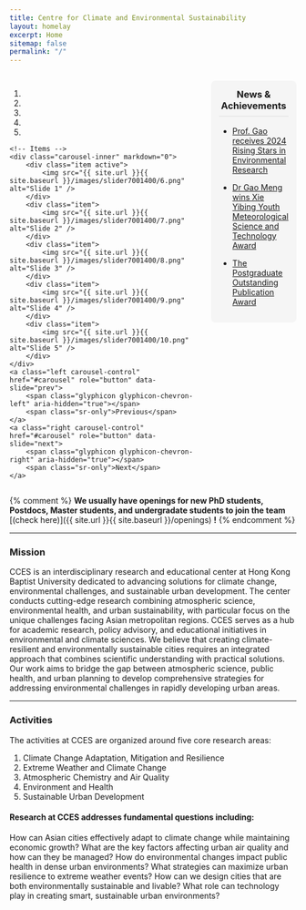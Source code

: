 ```yaml
---
title: Centre for Climate and Environmental Sustainability
layout: homelay
excerpt: Home
sitemap: false
permalink: "/"
---
```


<div style="display: flex; gap: 2em; margin-top: 2em;">
<div style="flex: 3;">

<div markdown="0" id="carousel" class="carousel slide" data-ride="carousel" data-interval="5000" data-pause="hover" >
    <!-- Menu -->
    <ol class="carousel-indicators">
        <li data-target="#carousel" data-slide-to="0" class="active"></li>
        <li data-target="#carousel" data-slide-to="1"></li>
        <li data-target="#carousel" data-slide-to="2"></li>
        <li data-target="#carousel" data-slide-to="3"></li>
        <li data-target="#carousel" data-slide-to="4"></li>
    </ol>

    <!-- Items -->
    <div class="carousel-inner" markdown="0">
        <div class="item active">
            <img src="{{ site.url }}{{ site.baseurl }}/images/slider7001400/6.png" alt="Slide 1" />
        </div>
        <div class="item">
            <img src="{{ site.url }}{{ site.baseurl }}/images/slider7001400/7.png" alt="Slide 2" />
        </div>
        <div class="item">
            <img src="{{ site.url }}{{ site.baseurl }}/images/slider7001400/8.png" alt="Slide 3" />
        </div>
        <div class="item">
            <img src="{{ site.url }}{{ site.baseurl }}/images/slider7001400/9.png" alt="Slide 4" />
        </div>
        <div class="item">
            <img src="{{ site.url }}{{ site.baseurl }}/images/slider7001400/10.png" alt="Slide 5" />
        </div>
    </div>
    <a class="left carousel-control" href="#carousel" role="button" data-slide="prev">
        <span class="glyphicon glyphicon-chevron-left" aria-hidden="true"></span>
        <span class="sr-only">Previous</span>
    </a>
    <a class="right carousel-control" href="#carousel" role="button" data-slide="next">
        <span class="glyphicon glyphicon-chevron-right" aria-hidden="true"></span>
        <span class="sr-only">Next</span>
    </a>
</div>

</div>

<div style="flex: 1.0; padding: 1em; background: #f5f5f5; border-radius: 8px; max-width: 250px; height: fit-content;">

<h3 style="text-align: center; margin-top: 0; padding-bottom: 0.5em; border-bottom: 1px solid #ddd;">News & Achievements</h3>

* [Prof. Gao receives 2024 Rising Stars in Environmental Research](https://pubs.acs.org/journal/aeacc4)

* [Dr Gao Meng wins Xie Yibing Youth Meteorological Science and Technology Award](https://www.hkbu.edu.hk/en/whats-new/discover-hkbu/2022/nov-2022/hkbu-researcher-wins-xie-yibing-youth-meteorological-science-and-technology-award.html)

* [The Postgraduate Outstanding Publication Award](https://geog.hkbu.edu.hk/page/72/)

</div>
</div>

{% comment %}
**We usually have openings for new PhD students, Postdocs, Master students, and undergradate students to join the team** [(check here)]({{ site.url }}{{ site.baseurl }}/openings) **!**
{% endcomment %}

---
### Mission

CCES is an interdisciplinary research and educational center at Hong Kong Baptist University dedicated to advancing solutions for climate change, environmental challenges, and sustainable urban development. The center conducts cutting-edge research combining atmospheric science, environmental health, and urban sustainability, with particular focus on the unique challenges facing Asian metropolitan regions. CCES serves as a hub for academic research, policy advisory, and educational initiatives in environmental and climate sciences.
We believe that creating climate-resilient and environmentally sustainable cities requires an integrated approach that combines scientific understanding with practical solutions. Our work aims to bridge the gap between atmospheric science, public health, and urban planning to develop comprehensive strategies for addressing environmental challenges in rapidly developing urban areas.

---
### Activities
The activities at CCES are organized around five core research areas:

1. Climate Change Adaptation, Mitigation and Resilience
2. Extreme Weather and Climate Change
3. Atmospheric Chemistry and Air Quality
4. Environment and Health
5. Sustainable Urban Development

#### Research at CCES addresses fundamental questions including:

How can Asian cities effectively adapt to climate change while maintaining economic growth?
What are the key factors affecting urban air quality and how can they be managed?
How do environmental changes impact public health in dense urban environments?
What strategies can maximize urban resilience to extreme weather events?
How can we design cities that are both environmentally sustainable and livable?
What role can technology play in creating smart, sustainable urban environments?
